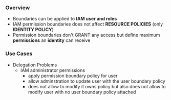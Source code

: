 
### Overview
- Boundaries can be applied to **IAM user and roles**
- IAM permission boundaries does not affect **RESOURCE POLICIES** (only **IDENTITY POLICY**)
- Permission boundaries don't GRANT any access but define maximum **permissions** an  **identity** can receive
 

### Use Cases
- Delegation Problems
    - IAM administrator permissions
        - apply permission boundary policy for user 
        - allow adminstration to update user with the user boundary policy
        - does not allow to modify it owns policy but also does not allow to modify user with no user boundary policy attached